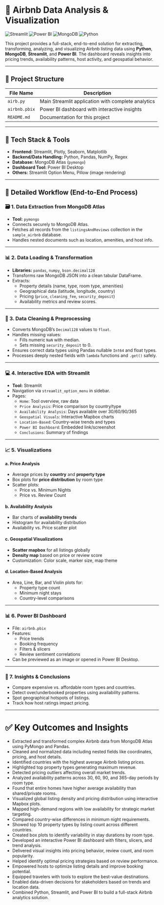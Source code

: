 # 🏡 Airbnb Data Analysis & Visualization

![Streamlit](https://img.shields.io/badge/Built%20with-Streamlit-ff4b4b?logo=streamlit)
![Power BI](https://img.shields.io/badge/Visualization-Power%20BI-yellow?logo=powerbi)
![MongoDB](https://img.shields.io/badge/Database-MongoDB-4ea94b?logo=mongodb)
![Python](https://img.shields.io/badge/Made%20with-Python-blue?logo=python)

This project provides a full-stack, end-to-end solution for extracting, transforming, analyzing, and visualizing Airbnb listing data using **Python**, **MongoDB**, **Streamlit**, and **Power BI**. The dashboard reveals insights into pricing trends, availability patterns, host activity, and geospatial behavior.

---

## 📁 Project Structure

| File Name       | Description                                             |
|----------------|---------------------------------------------------------|
| `airb.py`       | Main Streamlit application with complete analytics     |
| `airbnb.pbix`   | Power BI dashboard with interactive insights           |
| `README.md`     | Documentation for this project                         |

---

## 🧰 Tech Stack & Tools

- **Frontend:** Streamlit, Plotly, Seaborn, Matplotlib
- **Backend/Data Handling:** Python, Pandas, NumPy, Regex
- **Database:** MongoDB Atlas (`pymongo`)
- **Dashboard Tool:** Power BI Desktop
- **Others:** Streamlit Option Menu, Pillow (image rendering)

---

## 🔄 Detailed Workflow (End-to-End Process)

### 🗃️ 1. Data Extraction from MongoDB Atlas

- **Tool:** `pymongo`
- Connects securely to MongoDB Atlas.
- Fetches all records from the `listingsAndReviews` collection in the `sample_airbnb` database.
- Handles nested documents such as location, amenities, and host info.

---

### 📊 2. Data Loading & Transformation

- **Libraries:** `pandas`, `numpy`, `bson.decimal128`
- Transforms raw MongoDB JSON into a clean tabular DataFrame.
- Extracts:
  - Property details (name, type, room type, amenities)
  - Geographical data (latitude, longitude, country)
  - Pricing (`price`, `cleaning_fee`, `security_deposit`)
  - Availability metrics and review scores.

---

### 🧼 3. Data Cleaning & Preprocessing

- Converts MongoDB’s `Decimal128` values to `float`.
- Handles missing values:
  - Fills numeric `NaN` with median.
  - Sets missing `security_deposit` to 0.
- Ensures correct data types using Pandas nullable `Int64` and float types.
- Processes deeply nested fields with `lambda` functions and `.get()` safely.

---

### 💻 4. Interactive EDA with Streamlit

- **Tool:** Streamlit
- Navigation via `streamlit_option_menu` in sidebar.
- Pages:
  - `Home`: Tool overview, raw data
  - `Price Analysis`: Price comparison by country/type
  - `Availability Analysis`: Days available over 30/60/90/365
  - `Geospatial Visuals`: Interactive Mapbox charts
  - `Location-Based`: Country-wise trends and types
  - `Power BI Dashboard`: Embedded link/screenshot
  - `Conclusions`: Summary of findings

---

### 📈 5. Visualizations

#### a. Price Analysis
- Average prices by **country** and **property type**
- Box plots for **price distribution** by room type
- Scatter plots:
  - Price vs. Minimum Nights
  - Price vs. Review Count

#### b. Availability Analysis
- Bar charts of **availability trends**
- Histogram for availability distribution
- Availability vs. Price scatter plot

#### c. Geospatial Visualizations
- **Scatter mapbox** for all listings globally
- **Density map** based on price or review score
- Customization: Color scale, marker size, map theme

#### d. Location-Based Analysis
- Area, Line, Bar, and Violin plots for:
  - Property type count
  - Minimum night stays
  - Country-level comparisons

---

### 📊 6. Power BI Dashboard

- File: `airbnb.pbix`
- Features:
  - Price trends
  - Booking frequency
  - Filters & slicers
  - Review sentiment correlations
- Can be previewed as an image or opened in Power BI Desktop.

---

### 📌 7. Insights & Conclusions

- Compare expensive vs. affordable room types and countries.
- Detect over/underbooked properties using availability patterns.
- Spot geographical hotspots of listings.
- Track how host ratings impact pricing.

---

# ✅ Key Outcomes and Insights

- Extracted and transformed complex Airbnb data from MongoDB Atlas using PyMongo and Pandas.
- Cleaned and normalized data including nested fields like coordinates, pricing, and host details.
- Identified countries with the highest average Airbnb listing prices.
- Highlighted top property types generating maximum revenue.
- Detected pricing outliers affecting overall market trends.
- Analyzed availability patterns across 30, 60, 90, and 365-day periods by room type.
- Found that entire homes have higher average availability than shared/private rooms.
- Visualized global listing density and pricing distribution using interactive Mapbox plots.
- Mapped high-demand regions with low availability for strategic market targeting.
- Compared country-wise differences in minimum night requirements.
- Showed top 10 property types by listing count across different countries.
- Created box plots to identify variability in stay durations by room type.
- Developed an interactive Power BI dashboard with filters, slicers, and trend analysis.
- Delivered visual insights into pricing behavior, review count, and room popularity.
- Helped identify optimal pricing strategies based on review performance.
- Empowered hosts to optimize listing details and improve booking potential.
- Equipped travelers with tools to explore the best-value destinations.
- Enabled data-driven decisions for stakeholders based on trends and location data.
- Combined Python, Streamlit, and Power BI to build a full-stack Airbnb analytics solution.



